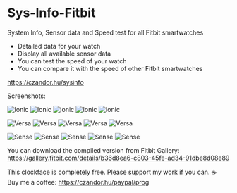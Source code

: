 # Sys-Info-Fitbit
System Info, Sensor data and Speed test for all Fitbit smartwatches
- Detailed data for your watch
- Display all available sensor data
- You can test the speed of your watch
- You can compare it with the speed of other Fitbit smartwatches

https://czandor.hu/sysinfo

Screenshots:

![Ionic](https://github.com/czandor/Sys-Info-Fitbit/blob/main/screenshot/ionic/Sys-Info-screenshot.png?raw=true)
![Ionic](https://github.com/czandor/Sys-Info-Fitbit/blob/main/screenshot/ionic/Sys-Info-screenshot%20(1).png?raw=true)
![Ionic](https://github.com/czandor/Sys-Info-Fitbit/blob/main/screenshot/ionic/Sys-Info-screenshot%20(2).png?raw=true)
![Ionic](https://github.com/czandor/Sys-Info-Fitbit/blob/main/screenshot/ionic/Sys-Info-screenshot%20(3).png?raw=true)
![Ionic](https://github.com/czandor/Sys-Info-Fitbit/blob/main/screenshot/ionic/Sys-Info-screenshot%20(4).png?raw=true)

![Versa](https://github.com/czandor/Sys-Info-Fitbit/blob/main/screenshot/versa/Sys-Info-screenshot.png?raw=true)
![Versa](https://github.com/czandor/Sys-Info-Fitbit/blob/main/screenshot/versa/Sys-Info-screenshot%20(1).png?raw=true)
![Versa](https://github.com/czandor/Sys-Info-Fitbit/blob/main/screenshot/versa/Sys-Info-screenshot%20(2).png?raw=true)
![Versa](https://github.com/czandor/Sys-Info-Fitbit/blob/main/screenshot/versa/Sys-Info-screenshot%20(3).png?raw=true)
![Versa](https://github.com/czandor/Sys-Info-Fitbit/blob/main/screenshot/versa/Sys-Info-screenshot%20(4).png?raw=true)

![Sense](https://github.com/czandor/Sys-Info-Fitbit/blob/main/screenshot/sense/Sys-Info-screenshot.png?raw=true)
![Sense](https://github.com/czandor/Sys-Info-Fitbit/blob/main/screenshot/sense/Sys-Info-screenshot%20(1).png?raw=true)
![Sense](https://github.com/czandor/Sys-Info-Fitbit/blob/main/screenshot/sense/Sys-Info-screenshot%20(2).png?raw=true)
![Sense](https://github.com/czandor/Sys-Info-Fitbit/blob/main/screenshot/sense/Sys-Info-screenshot%20(3).png?raw=true)
![Sense](https://github.com/czandor/Sys-Info-Fitbit/blob/main/screenshot/sense/Sys-Info-screenshot%20(4).png?raw=true)

You can download the compiled version from Fitbit Gallery:
https://gallery.fitbit.com/details/b36d8ea6-c803-45fe-ad34-91dbe8d08e89

This clockface is completely free. Please support my work if you can.
☕ Buy me a coffee: https://czandor.hu/paypal/prog
